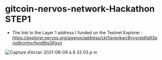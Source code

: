 # gitcoin-nervos-network-Hackathon STEP1

- The link to the Layer 1 address I funded on the Testnet Explorer : https://explorer.nervos.org/aggron/address/ckt1qyqykwc8yyyrstdfa93qnq8jnmhxrfpml6ts3jfgyn

![Capture d’écran 2021-08-09 à 8 33 03 p m](https://user-images.githubusercontent.com/37840702/128764427-041c4953-219e-4466-bbc9-ce448ceb1a58.png)
